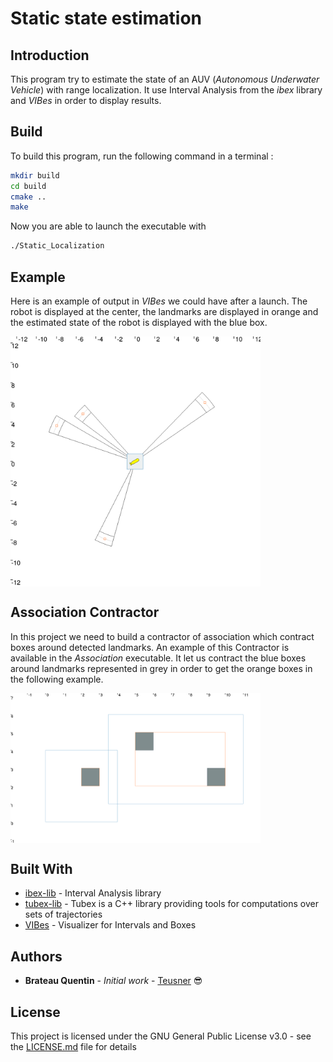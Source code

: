 # Static state estimation

## Introduction
This program try to estimate the state of an AUV (*Autonomous Underwater Vehicle*) with 
range localization. It use Interval Analysis from the *ibex* library and *VIBes* in order
to display results.

## Build
 To build this program, run the following command in a terminal :
 ```bash
mkdir build
cd build
cmake ..
make 
```
Now you are able to launch the executable with 
```bash
./Static_Localization
```

## Example
Here is an example of output in *VIBes* we could have after a launch. The robot is displayed
at the center, the landmarks are displayed in orange and the estimated state of the robot
is displayed with the blue box.

<img src="https://raw.githubusercontent.com/Teusner/TubexLoc/master/static_state_estimation/doc/static_localization.png" width=400 align=center>

## Association Contractor
In this project we need to build a contractor of association which contract boxes around
detected landmarks. An example of this Contractor is available in the *Association* executable.
It let us contract the blue boxes around landmarks represented in grey in order to get the
orange boxes in the following example.

<img src="https://raw.githubusercontent.com/Teusner/TubexLoc/master/static_state_estimation/doc/association.png" width=400 align=center>

## Built With

* [ibex-lib](https://github.com/ibex-team/ibex-lib) - Interval Analysis library
* [tubex-lib](https://github.com/SimonRohou/tubex-lib) - Tubex is a C++ library providing tools for computations over sets of trajectories
* [VIBes](https://github.com/ENSTABretagneRobotics/VIBES) - Visualizer for Intervals and Boxes 

## Authors

* **Brateau Quentin** - *Initial work* - [Teusner](https://github.com/Teusner) :sunglasses:

## License

This project is licensed under the GNU General Public License v3.0 - see the [LICENSE.md](LICENSE.md) file for details
